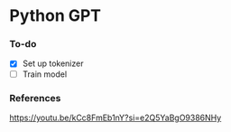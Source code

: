 # Python GPT
### To-do
- [x] Set up tokenizer
- [ ] Train model
### References
<https://youtu.be/kCc8FmEb1nY?si=e2Q5YaBgO9386NHy>

